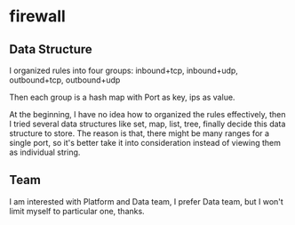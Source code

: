 # firewall

## Data Structure

I organized rules into four groups:
inbound+tcp, inbound+udp, outbound+tcp, outbound+udp

Then each group is a hash map with Port as key, ips as value.

At the beginning, I have no idea how to organized the rules effectively, 
then I tried several data structures like set, map, list, tree, finally decide this data structure to store.
The reason is that, there might be many ranges for a single port, so it's better take it into consideration instead of viewing them as individual string.

 ## Team
 
 I am interested with Platform and Data team, I prefer Data team, but I won't limit myself to particular one, thanks.
